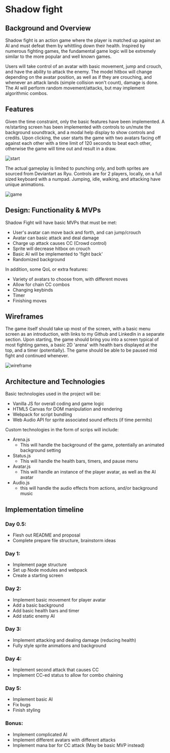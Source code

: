 # Shadow fight
## Background and Overview
Shadow fight is an action game where the player is matched up against an AI and must defeat them by whittling down their health. Inspired by numerous fighting games, the fundamental game logic will be extremely similar to the more popular and well known games.

Users will take control of an avatar with basic movement, jump and crouch, and have the ability to attack the enemy. The model hitbox will change depending on the avatar position, as well as if they are crouching, and whenever an attack lands (simple collision won't count), damage is done. The AI will perform random movement/attacks, but may implement algorithmic combos.

## Features
Given the time constraint, only the basic features have been implemented. A re/starting screen has been implemented with controls to un/mute the background soundtrack, and a modal help display to show controls and credits. Upon clicking, the user starts the game with two avatars facing off against each other with a time limit of 120 seconds to beat each other, otherwise the game will time out and result in a draw. 

![start](https://github.com/dowinterfor6/shadow-fight/blob/master/docs/images/starting_page.png)

The actual gameplay is limited to punching only, and both sprites are sourced from Deviantart as Ryu. Controls are for 2 players, locally, on a full sized keyboard with a numpad. Jumping, idle, walking, and attacking have unique animations.

![game](https://github.com/dowinterfor6/shadow-fight/blob/master/docs/images/gameplay_screenshot.png)

## Design: Functionality & MVPs
Shadow Fight will have basic MVPs that must be met:
* User's avatar can move back and forth, and can jump/crouch
* Avatar can basic attack and deal damage
* Charge up attack causes CC (Crowd control)
* Sprite will decrease hitbox on crouch
* Basic AI will be implemented to 'fight back'
* Randomized background

In addition, some QoL or extra features:
* Variety of avatars to choose from, with different moves
* Allow for chain CC combos
* Changing keybinds
* Timer
* Finishing moves

## Wireframes
The game itself should take up most of the screen, with a basic menu screen as an introduction, with links to my Github and LinkedIn in a separate section. Upon starting, the game should bring you into a screen typical of most fighting games, a basic 2D 'arena' with health bars displayed at the top, and a timer (potentially). The game should be able to be paused mid fight and continued whenever. 

![wireframe](https://github.com/dowinterfor6/shadow-fight/blob/master/docs/images/Screenshot_20190515_162146.png)

## Architecture and Technologies
Basic technologies used in the project will be:
* Vanilla JS for overall coding and game logic
* HTML5 Canvas for DOM manipulation and rendering
* Webpack for script bundling
* Web Audio API for sprite associated sound effects (if time permits)

Custom technologies in the form of scrips will include:
* Arena.js
  * This will handle the background of the game, potentially an animated background setting 
* Status.js
  * This will handle the health bars, timers, and pause menu
* Avatar.js
  * This will handle an instance of the player avatar, as well as the AI avatar
* Audio.js
  * this will handle the audio effects from actions, and/or background music
  
## Implementation timeline
### Day 0.5:
* Flesh out README and proposal
* Complete prepare file structure, brainstorm ideas
### Day 1:
* Implement page structure
* Set up Node modules and webpack
* Create a starting screen
### Day 2: 
* Implement basic movement for player avatar
* Add a basic background 
* Add basic health bars and timer
* Add static enemy AI
### Day 3:
* Implement attacking and dealing damage (reducing health)
* Fully style sprite animations and background
### Day 4:
* Implement second attack that causes CC
* Implement CC-ed status to allow for combo chaining
### Day 5:
* Implement basic AI
* Fix bugs
* Finish styling
### Bonus:
* Implement complicated AI
* Implement different avatars with different attacks
* Implement mana bar for CC attack (May be basic MVP instead)
